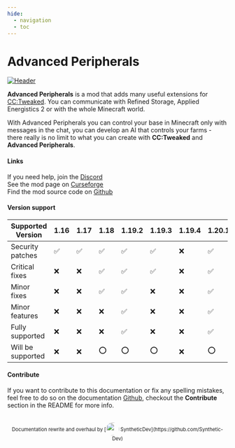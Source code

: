 ```yaml
---
hide:
  - navigation
  - toc
---
```


# Advanced Peripherals

[![Header](https://www.bisecthosting.com/images/CF/Advanced_Peripherals/BH_AP_Header.png)](https://www.curseforge.com/minecraft/mc-mods/advanced-peripherals)

**Advanced Peripherals** is a mod that adds many useful extensions for [CC:Tweaked](https://tweaked.cc).
You can communicate with Refined Storage, Applied Energistics 2 or with the whole Minecraft world.

With Advanced Peripherals you can control your base in Minecraft only with messages in the chat, you can develop an AI that controls your farms - there really is no limit to what you can create with **CC:Tweaked** and **Advanced Peripherals**.

#### Links

<b class="si si-discord"></b> If you need help, join the [Discord](https://discord.intelligence-modding.de/)  
<b class="si si-curseforge"></b> See the mod page on [Curseforge](https://www.curseforge.com/minecraft/mc-mods/advanced-peripherals)  
<b class="si si-github"></b> Find the mod source code on [Github](https://github.com/SirEndii/AdvancedPeripherals)  

#### Version support

|   Supported Version   | 1.16 | 1.17 | 1.18 | 1.19.2 | 1.19.3 | 1.19.4 | 1.20.1 |
|-----------------------|------|------|------|--------|--------|--------|--------|
| Security patches      | :white_check_mark:  | :white_check_mark:  |  :white_check_mark:  |  :white_check_mark:  |  :white_check_mark:  |   :x:  |  :white_check_mark:   |
| Critical fixes        | :x:  | :x:  |  :white_check_mark:  |  :white_check_mark:  |  :white_check_mark:  |   :x:  |  :white_check_mark:   |
| Minor fixes           | :x:  | :x:  |  :white_check_mark:  |  :white_check_mark:  |  :x:  |   :x:  |  :white_check_mark:   |
| Minor features        | :x:  | :x:  | :x:  |  :white_check_mark:  |  :x:  |   :x:  |  :white_check_mark:   |
| Fully supported       | :x:  | :x:  | :x:  |  :white_check_mark:  |  :x:  |   :x:  |  :white_check_mark:   |
| Will be supported     | :x:  | :x:  | :o:  |  :o:  |  :o:  |   :x:  |  :o:  |

#### Contribute

If you want to contribute to this documentation or fix any spelling mistakes, feel free to do so on the documentation [<i class="si si-github" style="font-size:1rem;"></i> Github](https://github.com/Seniorendi/Advanced-Peripherals-Documentation), checkout the **Contribute** section in the README for more info.

<br>
<center style="font-size:0.7rem;">
Documentation rewrite and overhaul by [<img alt="" src="https://avatars.githubusercontent.com/u/35655841" width="30" height="30" style="border-radius:1000px;vertical-align:-10px;"> SyntheticDev](https://github.com/Synthetic-Dev) 
</center>